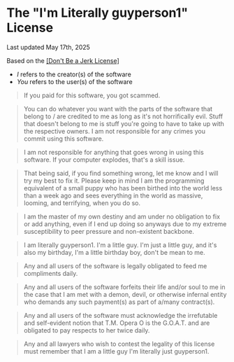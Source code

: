 The "I'm Literally guyperson1" License
=============
Last updated May 17th, 2025

Based on the [[Don't Be a Jerk License]](https://github.com/evantahler/Dont-be-a-Jerk)

- _I_ refers to the creator(s) of the software
- _You_ refers to the user(s) of the software

> If you paid for this software, you got scammed.

> You can do whatever you want with the parts of the software that belong to / are credited to me as long as it's not horrifically evil. Stuff that doesn't belong to me is stuff you're going to have to take up with the respective owners. I am not responsible for any crimes you commit using this software.

> I am not responsible for anything that goes wrong in using this software. If your computer explodes, that's a skill issue.

> That being said, if you find something wrong, let me know and I will try my best to fix it. Please keep in mind I am the programming equivalent of a small puppy who has been birthed into the world less than a week ago and sees everything in the world as massive, looming, and terrifying, when you do so.

> I am the master of my own destiny and am under no obligation to fix or add anything, even if I end up doing so anyways due to my extreme susceptibility to peer pressure and non-existent backbone.

> I am literally guyperson1. I'm a little guy. I'm just a little guy, and it's also my birthday, I'm a little birthday boy, don't be mean to me.

> Any and all users of the software is legally obligated to feed me compliments daily.

> Any and all users of the software forfeits their life and/or soul to me in the case that I am met with a demon, devil, or otherwise infernal entity who demands any such payment(s) as part of a/many contract(s).

> Any and all users of the software must acknowledge the irrefutable and self-evident notion that T.M. Opera O is the G.O.A.T. and are obligated to pay respects to her twice daily.

> Any and all lawyers who wish to contest the legality of this license must remember that I am a little guy I'm literally just guyperson1.